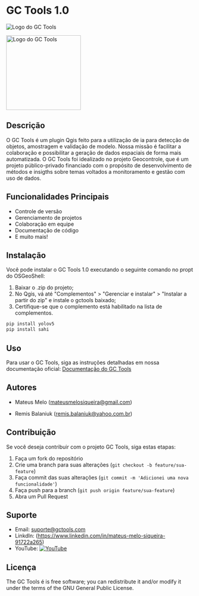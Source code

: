 # GC Tools 1.0

![Logo do GC Tools](https://lh3.googleusercontent.com/pw/ADCreHeDsyu3iHs15kFaIRAgIN5SyaDt5dUIlfvw7N_m66aZto0Ec-SZ74ojnngTqo2MmCXmWmMa1NWuqI253QRuzOtEjxAr56GgfeunUguOUfmYVbXehJyalK5vWaVLFOqA2RfTKziwxiJq-tK9UXzdRbgngwfCGPE3AH4Yxya9cTbt24QwygAHrsng75Ycs4E-MlAZyc_Ilx8GzgMFYtAGWbpfXgCjMrMG0Y61C-69V0B0mkK9jbV2xBSXdxS59hfimmvB_Wp9xECJ6u3_ncSg4Rl32yFtwKpW-OT5WhbqiYa7ajcPtDIAiz88REDtoxDoa0dUGYqbHZnaxspyvlFaSFjcvh_XwONM3mFQnyWyyLxioc7rrnIXgfTGXdJI8E-5LFAXsDdR7oRg-FGd4TeP0XwNVjrGe-_8QjJRx4Qo4RzvUB53ldMVZSJ3chopbaORp1k7OXw5lzh24LEgpKme1FSBc464x1SLEbR8fuwK9pFQuLcN7Rox5YQc_gQdscFZU04fqoV4sbghNJC9GLr1N13L6VaaU6UzGQI217kw4PKVqDxQ05MjGXQ6vqNPkwm3xShnXfASPtVmnAai4WBgpzFc9iiyN01GyibRI5Si6yY1PM60WucIyD5wkN-1MFdxPLONz_w88Xo2ft1V4dSOVn_ukLnf3N-Q-fUBD6RiEmhzfWRrWdukLnPNZ4--yQ5jmV4rLHmza0ov7dRvWi53kbAewHED90KzKrxU6R9-4NYd2scaYivvl07rwO0-PA2ki3BtD4OsKcfZz5GRDRu2v1j5jiHY7tDL32l7tux4eb72LNsb-pCYh5yLWS73uJrIaPOMDwoewhSIXgdi5x7NT-xVWmrjWPAYznSyGIPEHfeexE5DshiKteKYcDlikUwuaVWWxRsah39VnJYxr0aQBQ=w711-h711-s-no?authuser=0)

<img src="https://lh3.googleusercontent.com/pw/ADCreHeDsyu3iHs15kFaIRAgIN5SyaDt5dUIlfvw7N_m66aZto0Ec-SZ74ojnngTqo2MmCXmWmMa1NWuqI253QRuzOtEjxAr56GgfeunUguOUfmYVbXehJyalK5vWaVLFOqA2RfTKziwxiJq-tK9UXzdRbgngwfCGPE3AH4Yxya9cTbt24QwygAHrsng75Ycs4E-MlAZyc_Ilx8GzgMFYtAGWbpfXgCjMrMG0Y61C-69V0B0mkK9jbV2xBSXdxS59hfimmvB_Wp9xECJ6u3_ncSg4Rl32yFtwKpW-OT5WhbqiYa7ajcPtDIAiz88REDtoxDoa0dUGYqbHZnaxspyvlFaSFjcvh_XwONM3mFQnyWyyLxioc7rrnIXgfTGXdJI8E-5LFAXsDdR7oRg-FGd4TeP0XwNVjrGe-_8QjJRx4Qo4RzvUB53ldMVZSJ3chopbaORp1k7OXw5lzh24LEgpKme1FSBc464x1SLEbR8fuwK9pFQuLcN7Rox5YQc_gQdscFZU04fqoV4sbghNJC9GLr1N13L6VaaU6UzGQI217kw4PKVqDxQ05MjGXQ6vqNPkwm3xShnXfASPtVmnAai4WBgpzFc9iiyN01GyibRI5Si6yY1PM60WucIyD5wkN-1MFdxPLONz_w88Xo2ft1V4dSOVn_ukLnf3N-Q-fUBD6RiEmhzfWRrWdukLnPNZ4--yQ5jmV4rLHmza0ov7dRvWi53kbAewHED90KzKrxU6R9-4NYd2scaYivvl07rwO0-PA2ki3BtD4OsKcfZz5GRDRu2v1j5jiHY7tDL32l7tux4eb72LNsb-pCYh5yLWS73uJrIaPOMDwoewhSIXgdi5x7NT-xVWmrjWPAYznSyGIPEHfeexE5DshiKteKYcDlikUwuaVWWxRsah39VnJYxr0aQBQ=w711-h711-s-no?authuser=0" width="200" height="200" alt="Logo do GC Tools">


## Descrição

O GC Tools é um plugin Qgis feito para a utilização de ia para detecção de objetos, amostragem e validação de modelo. Nossa missão é facilitar a colaboração e possibilitar a geração de dados espaciais de forma mais automatizada. O GC Tools foi idealizado no projeto Geocontrole, que é um projeto público-privado financiado com o propósito de desenvolvimento de métodos e insigths sobre temas voltados a monitoramento e gestão com uso de dados.

## Funcionalidades Principais

- Controle de versão
- Gerenciamento de projetos
- Colaboração em equipe
- Documentação de código
- E muito mais!

## Instalação

Você pode instalar o GC Tools 1.0 executando o seguinte comando no propt do OSGeoShell:
1) Baixar o .zip do projeto;
2) No Qgis, vá até "Complementos" > "Gerenciar e instalar" > "Instalar a partir do zip" e instale o gctools baixado;
3) Certifique-se que o complemento está habilitado na lista de complementos.

```bash
pip install yolov5
pip install sahi
```

## Uso

Para usar o GC Tools, siga as instruções detalhadas em nossa documentação oficial: [Documentação do GC Tools](https://gctools.readthedocs.io)

## Autores

- Mateus Melo (mateusmelosiqueira@gmail.com)

- Remis Balaniuk (remis.balaniuk@yahoo.com.br)
  
## Contribuição

Se você deseja contribuir com o projeto GC Tools, siga estas etapas:

1. Faça um fork do repositório
2. Crie uma branch para suas alterações (`git checkout -b feature/sua-feature`)
3. Faça commit das suas alterações (`git commit -m 'Adicionei uma nova funcionalidade'`)
4. Faça push para a branch (`git push origin feature/sua-feature`)
5. Abra um Pull Request


## Suporte

- Email: suporte@gctools.com
- LinkdIn: (https://www.linkedin.com/in/mateus-melo-siqueira-91722a265)
- YouTube: [![YouTube](https://img.shields.io/static/v1?label=subscribe&logo=youtube&logoColor=ff0000&color=brightgreen&message=2k)](https://www.youtube.com/c/KivyMD)

## Licença

The GC Tools é is free software; you can redistribute it and/or modify it under the terms of the GNU General Public License. 
